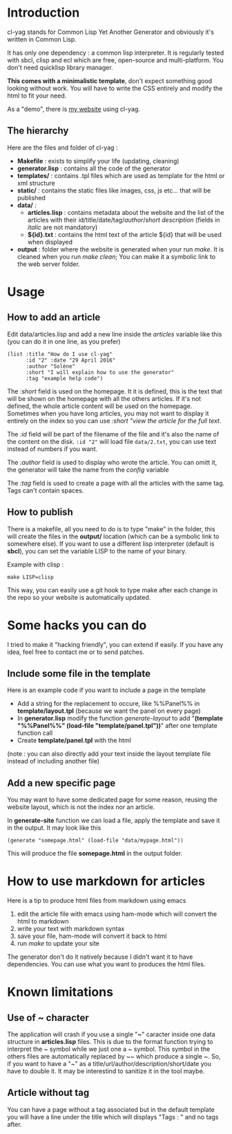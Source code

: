 # Introduction

cl-yag stands for Common Lisp Yet Another Generator and obviously it's written in Common Lisp.

It has only one dependency : a common lisp interpreter. It is regularly tested with sbcl, clisp and ecl which are free, open-source and multi-platform. You don't need quicklisp library manager.

**This comes with a minimalistic template**, don't expect something good looking without work. You will have to write the CSS entirely and modify the html to fit your need.

As a "demo", there is [my website](https://dataswamp.org/~solene/) using cl-yag.

## The hierarchy

Here are the files and folder of cl-yag :
 
+ **Makefile** : exists to simplify your life (updating, cleaning) 
+ **generator.lisp** : contains all the code of the generator
+ **templates/** : contains .tpl files which are used as template for the html or xml structure 
+ **static/** : contains the static files like images, css, js etc... that will be published
+ **data/** : 
  + **articles.lisp** : contains metadata about the website and the list of the articles with their id/title/date/tag/*author*/*short description* (fields in *italic* are not mandatory)
  + **${id}.txt** : contains the html text of the article ${id} that will be used when displayed
+ **output** : folder where the website is generated when your run *make*. It is cleaned when you run *make clean*; You can make it a symbolic link to the web server folder.

# Usage

## How to add an article
 
Edit data/articles.lisp and add a new line inside the *articles* variable like this (you can do it in one line, as you prefer)

    (list :title "How do I use cl-yag" 
	      :id "2" :date "29 April 2016" 
	      :author "Solène" 
		  :short "I will explain how to use the generator" 
		  :tag "example help code")

The _:short_ field is used on the homepage. It it is defined, this is the text that will be shown on the homepage with all the others articles. If it's not defined, the whole article content will be used on the homepage. Sometimes when you have long articles, you may not want to display it entirely on the index so you can use _:short "view the article for the full text_.

The _:id_ field will be part of the filename of the file and it's also the name of the content on the disk. `:id "2"` will load file `data/2.txt`, you can use text instead of numbers if you want.

The _:author_ field is used to display who wrote the article. You can omitt it, the generator will take the name from the *config* variable

The _:tag_ field is used to create a page with all the articles with the same tag. Tags can't contain spaces.

## How to publish

There is a makefile, all you need to do is to type "make" in the folder, this will create the files in the **output/** location (which can be a symbolic link to somewhere else). If you want to use a different lisp interpreter (default is **sbcl**), you can set the variable LISP to the name of your binary. 

Example with clisp : 

`make LISP=clisp`

This way, you can easily use a git hook to type make after each change in the repo so your website is automatically updated.

# Some hacks you can do

I tried to make it "hacking friendly", you can extend if easily. If you have any idea, feel free to contact me or to send patches.

## Include some file in the template

Here is an example code if you want to include a page in the template

+ Add a string for the replacement to occure, like %%Panel%% in **template/layout.tpl** (because we want the panel on every page)
+ In **generator.lisp** modify the function *generate-layout* to add "**(template "%%Panel%%" (load-file "template/panel.tpl"))**" after one template function call
+ Create **template/panel.tpl** with the html

(note : you can also directly add your text inside the layout template file instead of including another file)

## Add a new specific page

You may want to have some dedicated page for some reason, reusing the website layout, which is not the index nor an article.

In **generate-site** function we can load a file, apply the template and save it in the output. It may look like this

    (generate "somepage.html" (load-file "data/mypage.html"))
  
This will produce the file **somepage.html** in the output folder.

 
# How to use markdown for articles

 
Here is a tip to produce html files from markdown using emacs

1. edit the article file with emacs using ham-mode which will convert the html to markdown
2. write your text with markdown syntax 
3. save your file, ham-mode will convert it back to html
4. run *make* to update your site

The generator don't do it natively because I didn't want it to have dependencies. You can use what you want to produces the html files.

# Known limitations

## Use of ~ character

The application will crash if you use a single "**~**" caracter inside one data structure in **articles.lisp** files. This is due to the format function trying to interpret the ~ symbol while we just one a ~ symbol. This symbol in the others files are automatically replaced by ~~ which produce a single ~. So, if you want to have a "~" as a title/url/author/description/short/date you have to double it. It may be interestind to sanitize it in the tool maybe.

## Article without tag

You can have a page without a tag associated but in the default template you will have a line under the title which will displays "Tags : " and no tags after.
